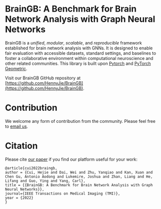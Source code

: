 # BrainGB: A Benchmark for Brain Network Analysis with Graph Neural Networks

BrainGB is a *unified*, *modular*, *scalable*, and *reproducible* framework established for brain network analysis with GNNs. It is designed to enable fair evaluation with accessible datasets, standard settings, and baselines to foster a collaborative environment within computational neuroscience and other related communities. This library is built upon [Pytorch](https://pytorch.org) and [PyTorch Geometric](https://pytorch-geometric.readthedocs.io/en/latest/).

Visit our BrainGB GitHub repository at [https://github.com/HennyJie/BrainGB](https://github.com/HennyJie/BrainGB).


# Contribution

We welcome any form of contribution from the community. Please feel free to [email us](mailto:j.carlyang@emory.edu).

# Citation

Please cite [our paper](https://cs.emory.edu/~jyang71/files/braingb.pdf) if you find our platform useful for your work:

```text
@article{cui2022braingb,
author = {Cui, Hejie and Dai, Wei and Zhu, Yanqiao and Kan, Xuan and Chen Gu, Antonio Aodong and Lukemire, Joshua and Zhan, Liang and He, Lifang and Guo, Ying and Yang, Carl},
title = {{BrainGB: A Benchmark for Brain Network Analysis with Graph Neural Networks}},
journal={IEEE Transactions on Medical Imaging (TMI)},
year = {2022}
}
```